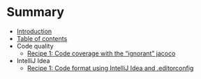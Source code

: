 # Summary

- [Introduction](README.md)
- [Table of contents](table_of_contents.md)
- Code quality
    - [Recipe 1: Code coverage with the “ignorant” jacoco](the_ignorant_jacoco.md)
- IntelliJ Idea
    - [Recipe 1: Code format using IntelliJ Idea and .editorconfig](idea_code_format_with_editorconfig.md)

